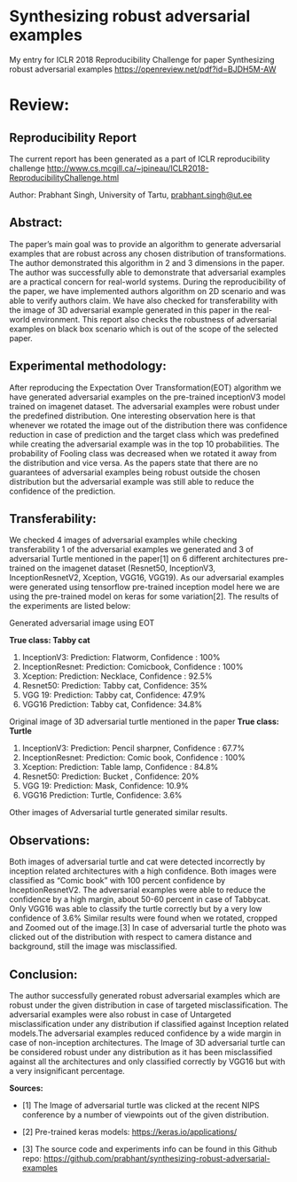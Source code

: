 # Synthesizing robust adversarial examples
My entry for ICLR 2018 Reproducibility Challenge for paper Synthesizing robust adversarial examples https://openreview.net/pdf?id=BJDH5M-AW

# Review:
## Reproducibility Report
The current report has been generated as a part of ICLR reproducibility challenge http://www.cs.mcgill.ca/~jpineau/ICLR2018-ReproducibilityChallenge.html

Author: Prabhant Singh, University of Tartu, prabhant.singh@ut.ee

## Abstract:
The paper’s main goal was to provide an algorithm to generate adversarial examples that are robust across any chosen distribution of transformations. The author demonstrated this algorithm in 2 and 3 dimensions in the paper. The author was successfully able to demonstrate that adversarial examples are a practical concern for real-world systems. During the reproducibility of the paper, we have implemented authors algorithm on 2D scenario and was able to verify authors claim. We have also checked for transferability with the image of 3D adversarial example generated in this paper in the real-world environment. This report also checks the robustness of adversarial examples on black box scenario which is out of the scope of the selected paper.

## Experimental methodology:
After reproducing the Expectation Over Transformation(EOT) algorithm we have generated adversarial examples on the pre-trained inceptionV3 model trained on imagenet dataset. The adversarial examples were robust under the predefined distribution. One interesting observation here is that whenever we rotated the image out of the distribution there was confidence reduction in case of prediction and the target class which was predefined while creating the adversarial example was in the top 10 probabilities. The probability of Fooling class was decreased when we rotated it away from the distribution and vice versa. As the papers state that there are no guarantees of adversarial examples being robust outside the chosen distribution but the adversarial example was still able to reduce the confidence of the prediction.

## Transferability:
We checked 4 images of adversarial examples while checking transferability 1 of the adversarial examples we generated and 3 of adversarial Turtle mentioned in the paper[1] on 6 different architectures pre-trained on the imagenet dataset (Resnet50, InceptionV3, InceptionResnetV2, Xception, VGG16, VGG19). As our adversarial examples were generated using tensorflow pre-trained inception model here we are using the pre-trained model on keras for some variation[2].
The results of the experiments are listed below:

Generated adversarial image using EOT

**True class: Tabby cat**

1. InceptionV3:
Prediction: Flatworm, Confidence : 100%
2. InceptionResnet:
Prediction: Comicbook, Confidence : 100%
3. Xception:
Prediction: Necklace, Confidence : 92.5%
4. Resnet50:
Prediction: Tabby cat, Confidence: 35%
5. VGG 19:
Prediction: Tabby cat, Confidence: 47.9%
6. VGG16
Prediction: Tabby cat, Confidence: 34.8%

Original image of 3D adversarial turtle mentioned in the paper
**True class: Turtle**

1. InceptionV3:
Prediction: Pencil sharpner, Confidence : 67.7%
2. InceptionResnet:
Prediction: Comic book, Confidence : 100%
3. Xception:
Prediction: Table lamp, Confidence : 84.8%
4. Resnet50:
Prediction: Bucket , Confidence: 20%
5. VGG 19:
Prediction: Mask, Confidence: 10.9%
6. VGG16
Prediction: Turtle, Confidence: 3.6%

Other images of Adversarial turtle generated similar results.

## Observations:
Both images of adversarial turtle and cat were detected incorrectly by inception related architectures with a high confidence.
Both images were classified as “Comic book” with 100 percent confidence by InceptionResnetV2.
The adversarial examples were able to reduce the confidence by a high margin, about 50-60 percent in case of Tabbycat. Only VGG16 was able to classify the turtle correctly but by a very low confidence of 3.6%
Similar results were found when we rotated, cropped and Zoomed out of the image.[3]
In case of adversarial turtle the photo was clicked out of the distribution with respect to camera distance and background, still the image was misclassified.

## Conclusion:
The author successfully generated robust adversarial examples which are robust under the given distribution in case of targeted misclassification. The adversarial examples were also robust in case of Untargeted misclassification under any distribution if classified against Inception related models.The adversarial examples reduced confidence by a wide margin in case of non-inception architectures. The Image of 3D adversarial turtle can be considered robust under any distribution as it has been misclassified against all the architectures and only classified correctly by VGG16 but with a very insignificant percentage.

**Sources:**
* [1] The Image of adversarial turtle was clicked at the recent NIPS conference by a number of viewpoints out of the given distribution.

* [2] Pre-trained keras models: https://keras.io/applications/

* [3] The source code and experiments info can be found in this Github repo: https://github.com/prabhant/synthesizing-robust-adversarial-examples





